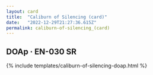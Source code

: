 ```yaml
---
layout: card
title:  "Caliburn of Silencing (card)"
date:   "2022-12-29T21:27:36.615Z"
permalink: caliburn-of-silencing_(card)
---
```


## DOAp &middot; EN-030 SR

{% include templates/caliburn-of-silencing-doap.html %}
